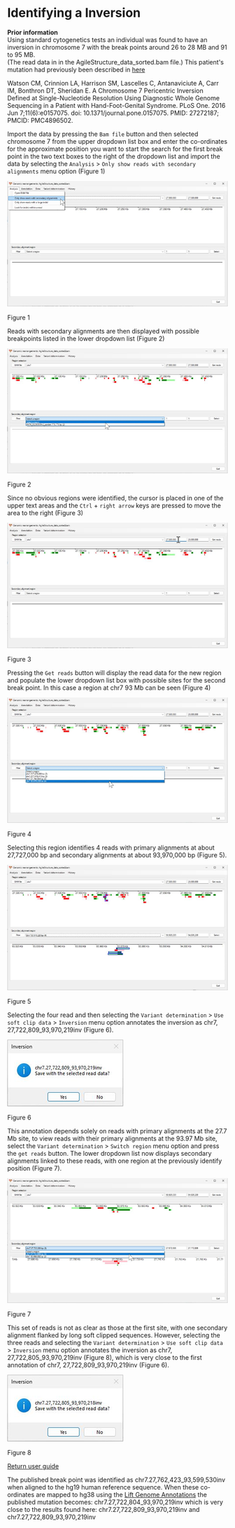 # Identifying a Inversion

__Prior information__  
Using standard cytogenetics tests an individual was found to have an inversion in chromosome 7 with the break points around 26 to 28 MB and 91 to 95 MB.  
(The read data in in the AgileStructure_data_sorted.bam file.) This patient's mutation had previously been described in [here](https://journals.plos.org/plosone/article?id=10.1371/journal.pone.0157075)

Watson CM, Crinnion LA, Harrison SM, Lascelles C, Antanaviciute A, Carr IM, Bonthron DT, Sheridan E. A Chromosome 7 Pericentric Inversion Defined at Single-Nucleotide Resolution Using Diagnostic Whole Genome Sequencing in a Patient with Hand-Foot-Genital Syndrome. PLoS One. 2016 Jun 7;11(6):e0157075. doi: 10.1371/journal.pone.0157075. PMID: 27272187; PMCID: PMC4896502.

Import the data by pressing the ```Bam file``` button and then selected chromosome 7 from the upper dropdown list box and enter the co-ordinates for the approximate position you want to start the search for the first break point in the  two text boxes to the right of the dropdown list and import the data by selecting the ```Analysis``` > ```Only show reads with secondary alignments``` menu option (Figure 1)

![Figure 1](images/examples/figure1inv.jpg)

Figure 1

Reads with secondary alignments are then displayed with possible breakpoints listed in the lower dropdown list (Figure 2)

![Figure 2](images/examples/figure2inv.jpg)

Figure 2

Since no obvious regions were identified, the cursor is placed in one of the upper text areas and the ```Ctrl``` + ```right arrow``` keys are pressed to move the area to the right (Figure 3)

![Figure 3](images/examples/figure3inv.jpg)

Figure 3

Pressing the ```Get reads``` button will display the read data for the new region and populate the lower dropdown list box with possible sites for the second break point. In this case a region at chr7 93 Mb can be seen (Figure 4) 

![Figure 4](images/examples/figure4inv.jpg)

Figure 4

Selecting this region identifies 4 reads with primary alignments at about 27,727,000 bp and secondary alignments at about 93,970,000 bp (Figure 5).

![Figure 5](images/examples/figure5inv.jpg)

Figure 5

Selecting the four read and then selecting the  ```Variant determination``` > ```Use soft clip data``` > ```Inversion``` menu option annotates the inversion as chr7, 27,722,809_93,970,219inv (Figure 6).

![Figure 6](images/examples/figure6inv.jpg)

Figure 6

This annotation depends solely on reads with primary alignments at the 27.7 Mb site, to view reads with their primary alignments at the 93.97 Mb site, select the ```Variant determination``` > ```Switch region``` menu option and press the ```get reads``` button. The lower dropdown list now displays secondary alignments linked to these reads, with one region at the previously identify position (Figure 7).  

![Figure 7](images/examples/figure7inv.jpg)

Figure 7

This set of reads is not as clear as those at the first site, with one secondary alignment flanked by long soft clipped sequences. However, selecting the three reads and selecting the ```Variant determination``` > ```Use soft clip data``` > ```Inversion``` menu option annotates the inversion as chr7, 27,722,805_93,970,219inv (Figure 8), which is very close to the first annotation of chr7, 27,722,809_93,970,219inv (Figure 6).

![Figure 8](images/examples/figure8inv.jpg)

Figure 8

[Return user guide](README.md#inversion)

The published break point was identified as chr7.27,762,423_93,599,530inv when aligned to the hg19 human reference sequence. When these co-ordinates are mapped to hg38 using the [Lift Genome Annotations](https://genome.ucsc.edu/cgi-bin/hgLiftOver) the published mutation becomes: chr7.27,722,804_93,970,219inv which is very close to the results found here:  chr7.27,722,809_93,970,219inv and chr7.27,722,809_93,970,219inv
